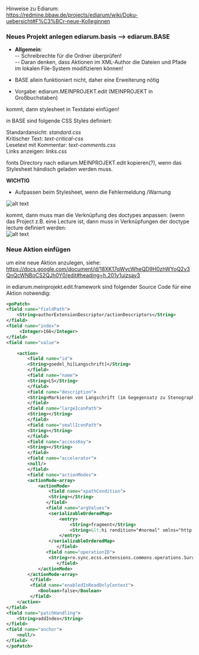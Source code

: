 Hinweise zu Ediarum:    
https://redmine.bbaw.de/projects/ediarum/wiki/Doku-uebersicht#F%C3%BCr-neue-Kolleginnen   

### Neues Projekt anlegen ediarum.basis --> ediarum.BASE    
- **Allgemein**:    
-- Schreibrechte für die Ordner überprüfen!       
-- Daran denken, dass Aktionen im XML-Author die Dateien und Pfade im lokalen File-System modifizieren können!     

- BASE allein funktioniert nicht, daher eine Erweiterung nötig    
- Vorgabe: ediarum.MEINPROJEKT.edit (MEINPROJEKT in Großbuchstaben)       

kommt, dann stylesheet in Textdatei einfügen!     

in BASE sind folgende CSS Styles definiert:   

Standardansicht:  *standard.css*          
Kritischer Text: *text-critical-css*      
Lesetext mit Kommentar:   *text-comments.css*     
Links anzeigen:    *links.css*              

fonts Directory nach ediarum.MEINPROJEKT.edit kopieren(?), wenn das Stylesheet händisch geladen werden muss.    

**WICHTIG**   
- Aufpassen beim Stylesheet, wenn die Fehlermeldung /Warnung        

![alt text](https://github.com/topoi/Telota/blob/master/Projekte/author_no_css.png)

kommt, dann muss man die Verknüpfung des doctypes anpassen: (wenn das Project z.B. eine Lecture ist, dann muss in Verknüpfungen der doctype lecture definiert werden:   
![alt text](https://github.com/topoi/Telota/blob/master/Projekte/Bildschirmfoto%20von%202020-01-03%2013-57-40.png)    

### Neue Aktion einfügen    
um eine neue Aktion anzulegen, siehe:		
https://docs.google.com/document/d/18XK17qWvcWheQD9H0zhWYoQ2y3QnQcWNBoCS2QJh0Y0/edit#heading=h.201y1uizsay3		

in ediarum.meinprojekt.edit.framework sind folgender Source Code für eine Aktion notwendig:    

```xml
<poPatch>
<field name="fieldPath">
    <String>authorExtensionDescriptor/actionDescriptors</String>
</field>
<field name="index">
     <Integer>166</Integer>
</field>
<field name="value">

	<action>
	    <field name="id">
		<String>goedel_hi[Langschrift]</String>
	    </field>
	    <field name="name">
		<String>LS</String>
	    </field>
	    <field name="description">
		<String>Markieren von Langschrift (im Gegegensatz zu Stenographie)</String>
	    </field>
	    <field name="largeIconPath">
		<String></String>
	    </field>
	    <field name="smallIconPath">
		<String></String>
	    </field>
	    <field name="accessKey">
		<String></String>
	    </field>
	    <field name="accelerator">
		<null/>
	    </field>
	    <field name="actionModes">
		<actionMode-array>
			<actionMode>
			    <field name="xpathCondition">
				<String></String>
			   </field>
			   <field name="argValues">
				<serializableOrderedMap>
					<entry>
						<String>fragment</String>
						<String>&lt;hi rendition="#normal" xmlns="http://www.tei-c.org/ns/1.0">&lt;/hi></String>
					</entry>
				</serializableOrderedMap>
		           </field>
			   <field name="operationID">
				<String>ro.sync.ecss.extensions.commons.operations.SurroundWithFragmentOperation</String>
		           </field>
			</actionMode>
		</actionMode-array>
	     </field>
	     <field name="enabledInReadOnlyContext">
			<Boolean>false</Boolean>
	     </field>
	</action>
</field>
<field name="patchHandling">
	<String>addIndex</String>
</field>
<field name="anchor">
	<null/>
</field>
</poPatch>



```
